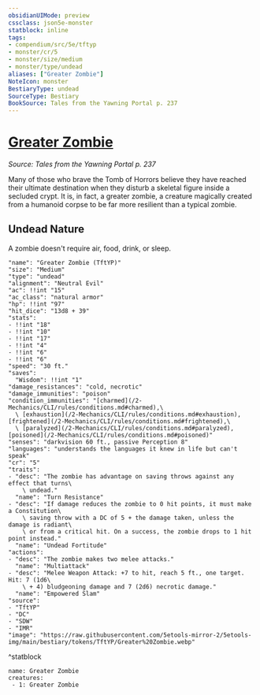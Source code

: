 ```yaml
---
obsidianUIMode: preview
cssclass: json5e-monster
statblock: inline
tags:
- compendium/src/5e/tftyp
- monster/cr/5
- monster/size/medium
- monster/type/undead
aliases: ["Greater Zombie"]
NoteIcon: monster
BestiaryType: undead
SourceType: Bestiary
BookSource: Tales from the Yawning Portal p. 237
---
```

# [Greater Zombie](2-Mechanics\CLI\bestiary\undead/greater-zombie-tftyp.md)
*Source: Tales from the Yawning Portal p. 237*  

Many of those who brave the Tomb of Horrors believe they have reached their ultimate destination when they disturb a skeletal figure inside a secluded crypt. It is, in fact, a greater zombie, a creature magically created from a humanoid corpse to be far more resilient than a typical zombie.

## Undead Nature

A zombie doesn't require air, food, drink, or sleep.

```statblock
"name": "Greater Zombie (TftYP)"
"size": "Medium"
"type": "undead"
"alignment": "Neutral Evil"
"ac": !!int "15"
"ac_class": "natural armor"
"hp": !!int "97"
"hit_dice": "13d8 + 39"
"stats":
- !!int "18"
- !!int "10"
- !!int "17"
- !!int "4"
- !!int "6"
- !!int "6"
"speed": "30 ft."
"saves":
  "Wisdom": !!int "1"
"damage_resistances": "cold, necrotic"
"damage_immunities": "poison"
"condition_immunities": "[charmed](/2-Mechanics/CLI/rules/conditions.md#charmed),\
  \ [exhaustion](/2-Mechanics/CLI/rules/conditions.md#exhaustion), [frightened](/2-Mechanics/CLI/rules/conditions.md#frightened),\
  \ [paralyzed](/2-Mechanics/CLI/rules/conditions.md#paralyzed), [poisoned](/2-Mechanics/CLI/rules/conditions.md#poisoned)"
"senses": "darkvision 60 ft., passive Perception 8"
"languages": "understands the languages it knew in life but can't speak"
"cr": "5"
"traits":
- "desc": "The zombie has advantage on saving throws against any effect that turns\
    \ undead."
  "name": "Turn Resistance"
- "desc": "If damage reduces the zombie to 0 hit points, it must make a Constitution\
    \ saving throw with a DC of 5 + the damage taken, unless the damage is radiant\
    \ or from a critical hit. On a success, the zombie drops to 1 hit point instead."
  "name": "Undead Fortitude"
"actions":
- "desc": "The zombie makes two melee attacks."
  "name": "Multiattack"
- "desc": "Melee Weapon Attack: +7 to hit, reach 5 ft., one target. Hit: 7 (1d6\
    \ + 4) bludgeoning damage and 7 (2d6) necrotic damage."
  "name": "Empowered Slam"
"source":
- "TftYP"
- "DC"
- "SDW"
- "IMR"
"image": "https://raw.githubusercontent.com/5etools-mirror-2/5etools-img/main/bestiary/tokens/TftYP/Greater%20Zombie.webp"
```
^statblock

```encounter-table
name: Greater Zombie
creatures:
 - 1: Greater Zombie
```